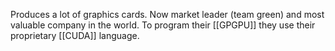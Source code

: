 Produces a lot of graphics cards. Now market leader (team green) and most valuable company in the world. To program their [[GPGPU]] they use their proprietary [[CUDA]] language.